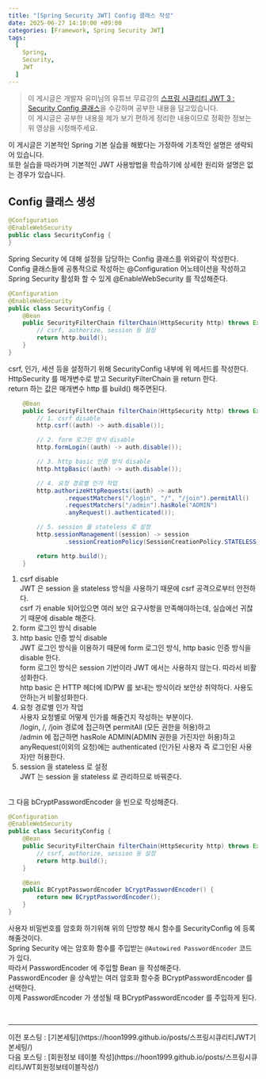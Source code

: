 ```yaml
---
title: "[Spring Security JWT] Config 클래스 작성"
date: 2025-06-27 14:10:00 +09:00
categories: [Framework, Spring Security JWT]
tags:
  [
    Spring,
    Security,
    JWT
  ]
---
```


> 이 게시글은 개발자 유미님의 유튜브 무료강의 [스프링 시큐리티 JWT 3 : Security Config 클래스](https://www.youtube.com/watch?v=A3YsWHGbeZQ&list=PLJkjrxxiBSFCcOjy0AAVGNtIa08VLk1EJ&index=3)을 수강하며 공부한 내용을 담고있습니다.<br>
> 이 게시글은 공부한 내용을 제가 보기 편하게 정리한 내용이므로 정확한 정보는 위 영상을 시청해주세요.<br>

이 게시글은 기본적인 Spring 기본 실습을 해봤다는 가정하에 기초적인 설명은 생략되어 있습니다.<br>
또한 실습을 따라가며 기본적인 JWT 사용방법을 학습하기에 상세한 원리와 설명은 없는 경우가 있습니다.<br>

## Config 클래스 생성

```java
@Configuration
@EnableWebSecurity
public class SecurityConfig {
}
```

Spring Security 에 대해 설정을 담당하는 Config 클래스를 위와같이 작성한다.<br>
Config 클래스들에 공통적으로 작성하는 @Configuration 어노테이션을 작성하고 Spring Security 활성화 할 수 있게 @EnableWebSecurity 를 작성해준다.<br>

```java
@Configuration
@EnableWebSecurity
public class SecurityConfig {
    @Bean
    public SecurityFilterChain filterChain(HttpSecurity http) throws Exception {
        // csrf, authorize, session 등 설정
        return http.build();
    }
}
```

csrf, 인가, 세션 등을 설정하기 위해 SecurityConfig 내부에 위 메서드를 작성한다.<br>
HttpSecurity 를 매개변수로 받고 SecurityFilterChain 을 return 한다.<br>
return 하는 값은 매개변수 http 를 build() 해주면된다.<br>


```java
    @Bean
    public SecurityFilterChain filterChain(HttpSecurity http) throws Exception {
        // 1. csrf disable
        http.csrf((auth) -> auth.disable());

        // 2. form 로그인 방식 disable
        http.formLogin((auth) -> auth.disable());

        // 3. http basic 인증 방식 disable
        http.httpBasic((auth) -> auth.disable());

        // 4. 요청 경로별 인가 작업
        http.authorizeHttpRequests((auth) -> auth
                .requestMatchers("/login", "/", "/join").permitAll()
                .requestMatchers("/admin").hasRole("ADMIN")
                .anyRequest().authenticated());

        // 5. session 을 stateless 로 설정
        http.sessionManagement((session) -> session
                .sessionCreationPolicy(SessionCreationPolicy.STATELESS));

        return http.build();
    }
```

1. csrf disable <br>
    JWT 은 session 을 stateless 방식을 사용하기 때문에 csrf 공격으로부터 안전하다.<br>
    csrf 가 enable 되어있으면 여러 보안 요구사항을 만족해야하는데, 실습에선 귀찮기 때문에 disable 해준다.<br>
2. form 로그인 방식 disable
3. http basic 인증 방식 disable <br>
    JWT 로그인 방식을 이용하기 때문에 form 로그인 방식, http basic 인증 방식을 disable 한다.<br>
    form 로그인 방식은 session 기반이라 JWT 에서는 사용하지 않는다. 따라서 비활성화한다.<br>
    http basic 은 HTTP 헤더에 ID/PW 를 보내는 방식이라 보안상 취약하다. 사용도 안하는거 비활성화한다.<br>
4. 요청 경로별 인가 작업 <br>
    사용자 요청별로 어떻게 인가를 해줄건지 작성하는 부분이다.<br>
    /login, /, /join 경로에 접근하면 permitAll (모든 권한을 허용)하고<br>
    /admin 에 접근하면 hasRole ADMIN(ADMIN 권한을 가진자만 허용)하고<br>
    anyRequest(이외의 요청)에는 authenticated (인가된 사용자 즉 로그인된 사용자)만 허용한다.<br>
5. session 을 stateless 로 설정 <br>
    JWT 는 session 을 stateless 로 관리하므로 바꿔준다.<br>

<br>
그 다음 bCryptPasswordEncoder 을 빈으로 작성해준다. <br>

```java
@Configuration
@EnableWebSecurity
public class SecurityConfig {
    @Bean
    public SecurityFilterChain filterChain(HttpSecurity http) throws Exception {
        // csrf, authorize, session 등 설정
        return http.build();
    }

    @Bean
    public BCryptPasswordEncoder bCryptPasswordEncoder() {
        return new BCryptPasswordEncoder();
    }
}
```

사용자 비밀번호를 암호화 하기위해 위의 단방향 해시 함수를 SecurityConfig 에 등록해줄것이다.<br>
Spring Security 에는 암호화 함수를 주입받는 ``` @Autowired PasswordEncoder ``` 코드가 있다.<br>
따라서 PasswordEncoder 에 주입할 Bean 을 작성해준다.<br>
PasswordEncoder 을 상속받는 여러 암호화 함수중 BCryptPasswordEncoder 를 선택한다.<br>
이제 PasswordEncoder 가 생성될 때 BCryptPasswordEncoder 를 주입하게 된다.<br>

<br>
<hr>
이전 포스팅 : [기본세팅](https://hoon1999.github.io/posts/스프링시큐리티JWT기본세팅/)<br>
다음 포스팅 : [회원정보 테이블 작성](https://hoon1999.github.io/posts/스프링시큐리티JWT회원정보테이블작성/)<br>
